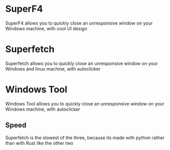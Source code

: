 # SuperF4
SuperF4 allows you to quickly close an unresponsive window on your Windows machine, with cool UI design
# Superfetch
Superfetch allows you to quickly close an unresponsive window on your Windows and linux machine, with autoclicker
# Windows Tool
Windows Tool allows you to quickly close an unresponsive window on your Windows machine, with autoclicker

## Speed
Superfetch is the slowest of the three, because its made with python rather than with Rust like the other two
